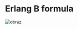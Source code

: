 # Erlang B formula

![obraz](https://user-images.githubusercontent.com/88160019/151387070-035781cb-b6de-4e50-8dfe-967bec39bc71.png)
